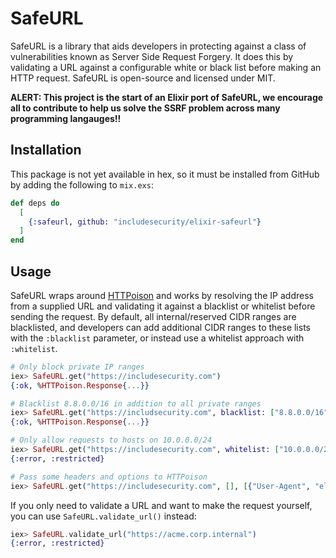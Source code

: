 # SafeURL
SafeURL is a library that aids developers in protecting against a class of vulnerabilities known as Server Side Request Forgery. It does this by validating a URL against a configurable white or black list before making an HTTP request. SafeURL is open-source and licensed under MIT.

**ALERT: This project is the start of an Elixir port of SafeURL, we encourage all to contribute to help us solve the SSRF problem across many programming langauges!!**

## Installation
This package is not yet available in hex, so it must be installed from GitHub by adding the following to 
`mix.exs`:

```elixir
def deps do
  [
    {:safeurl, github: "includesecurity/elixir-safeurl"}
  ]
end
```

## Usage
SafeURL wraps around [HTTPoison](https://github.com/edgurgel/httpoison) and
works by resolving the IP address from a supplied URL and validating it
against a blacklist or whitelist before sending the request. By default, all
internal/reserved CIDR ranges are blacklisted, and developers can add
additional CIDR ranges to these lists with the `:blacklist` parameter, or 
instead use a whitelist approach with `:whitelist`. 

```elixir
# Only block private IP ranges
iex> SafeURL.get("https://includesecurity.com")
{:ok, %HTTPoison.Response{...}}

# Blacklist 8.8.0.0/16 in addition to all private ranges
iex> SafeURL.get("https://includsecurity.com", blacklist: ["8.8.0.0/16"])
{:ok, %HTTPoison.Response{...}}

# Only allow requests to hosts on 10.0.0.0/24
iex> SafeURL.get("https://includesecurity.com", whitelist: ["10.0.0.0/24"])
{:error, :restricted}

# Pass some headers and options to HTTPoison
iex> SafeURL.get("https://includesecurity.com", [], [{"User-Agent", "elixir/1.11.3"}], follow_redirect: false)
```

If you only need to validate a URL and want to make the request yourself, you
can use `SafeURL.validate_url()` instead:

```elixir
iex> SafeURL.validate_url("https://acme.corp.internal")
{:error, :restricted}
```
